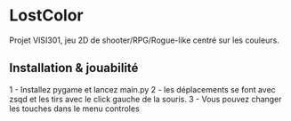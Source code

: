 # LostColor
Projet VISI301, jeu 2D de shooter/RPG/Rogue-like centré sur les couleurs.

## Installation & jouabilité

1 - Installez pygame et lancez main.py
2 - les déplacements se font avec zsqd et les tirs avec le click gauche de la souris.
3 - Vous pouvez changer les touches dans le menu controles 

